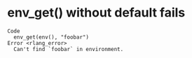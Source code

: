 # env_get() without default fails

    Code
      env_get(env(), "foobar")
    Error <rlang_error>
      Can't find `foobar` in environment.


